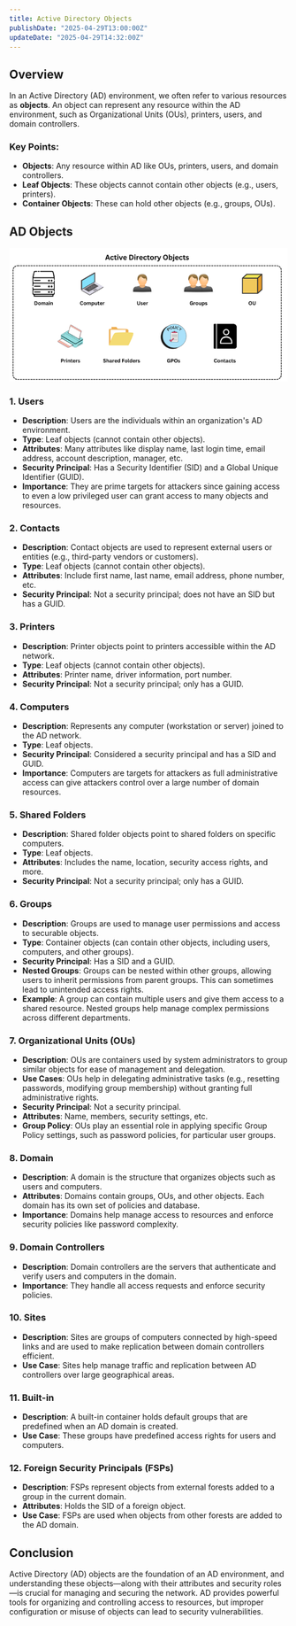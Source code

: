 ```yaml
---
title: Active Directory Objects
publishDate: "2025-04-29T13:00:00Z"
updateDate: "2025-04-29T14:32:00Z"
---
```


## Overview
In an Active Directory (AD) environment, we often refer to various resources as **objects**. An object can represent any resource within the AD environment, such as Organizational Units (OUs), printers, users, and domain controllers.

### Key Points:
- **Objects**: Any resource within AD like OUs, printers, users, and domain controllers.
- **Leaf Objects**: These objects cannot contain other objects (e.g., users, printers).
- **Container Objects**: These can hold other objects (e.g., groups, OUs).



## AD Objects
![alt text](image-2.png)

### 1. Users
- **Description**: Users are the individuals within an organization's AD environment.
- **Type**: Leaf objects (cannot contain other objects).
- **Attributes**: Many attributes like display name, last login time, email address, account description, manager, etc.
- **Security Principal**: Has a Security Identifier (SID) and a Global Unique Identifier (GUID).
- **Importance**: They are prime targets for attackers since gaining access to even a low privileged user can grant access to many objects and resources.

### 2. Contacts
- **Description**: Contact objects are used to represent external users or entities (e.g., third-party vendors or customers).
- **Type**: Leaf objects (cannot contain other objects).
- **Attributes**: Include first name, last name, email address, phone number, etc.
- **Security Principal**: Not a security principal; does not have an SID but has a GUID.

### 3. Printers
- **Description**: Printer objects point to printers accessible within the AD network.
- **Type**: Leaf objects (cannot contain other objects).
- **Attributes**: Printer name, driver information, port number.
- **Security Principal**: Not a security principal; only has a GUID.

### 4. Computers
- **Description**: Represents any computer (workstation or server) joined to the AD network.
- **Type**: Leaf objects.
- **Security Principal**: Considered a security principal and has a SID and GUID.
- **Importance**: Computers are targets for attackers as full administrative access can give attackers control over a large number of domain resources.

### 5. Shared Folders
- **Description**: Shared folder objects point to shared folders on specific computers.
- **Type**: Leaf objects.
- **Attributes**: Includes the name, location, security access rights, and more.
- **Security Principal**: Not a security principal; only has a GUID.

### 6. Groups
- **Description**: Groups are used to manage user permissions and access to securable objects.
- **Type**: Container objects (can contain other objects, including users, computers, and other groups).
- **Security Principal**: Has a SID and a GUID.
- **Nested Groups**: Groups can be nested within other groups, allowing users to inherit permissions from parent groups. This can sometimes lead to unintended access rights.
- **Example**: A group can contain multiple users and give them access to a shared resource. Nested groups help manage complex permissions across different departments.

### 7. Organizational Units (OUs)
- **Description**: OUs are containers used by system administrators to group similar objects for ease of management and delegation.
- **Use Cases**: OUs help in delegating administrative tasks (e.g., resetting passwords, modifying group membership) without granting full administrative rights.
- **Security Principal**: Not a security principal.
- **Attributes**: Name, members, security settings, etc.
- **Group Policy**: OUs play an essential role in applying specific Group Policy settings, such as password policies, for particular user groups.

### 8. Domain
- **Description**: A domain is the structure that organizes objects such as users and computers.
- **Attributes**: Domains contain groups, OUs, and other objects. Each domain has its own set of policies and database.
- **Importance**: Domains help manage access to resources and enforce security policies like password complexity.

### 9. Domain Controllers
- **Description**: Domain controllers are the servers that authenticate and verify users and computers in the domain.
- **Importance**: They handle all access requests and enforce security policies.

### 10. Sites
- **Description**: Sites are groups of computers connected by high-speed links and are used to make replication between domain controllers efficient.
- **Use Case**: Sites help manage traffic and replication between AD controllers over large geographical areas.

### 11. Built-in
- **Description**: A built-in container holds default groups that are predefined when an AD domain is created.
- **Use Case**: These groups have predefined access rights for users and computers.

### 12. Foreign Security Principals (FSPs)
- **Description**: FSPs represent objects from external forests added to a group in the current domain.
- **Attributes**: Holds the SID of a foreign object.
- **Use Case**: FSPs are used when objects from other forests are added to the AD domain.

## Conclusion
Active Directory (AD) objects are the foundation of an AD environment, and understanding these objects—along with their attributes and security roles—is crucial for managing and securing the network. AD provides powerful tools for organizing and controlling access to resources, but improper configuration or misuse of objects can lead to security vulnerabilities.
